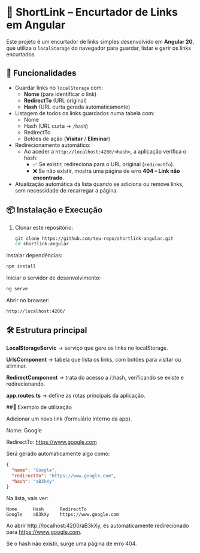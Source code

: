 # 🔗 ShortLink – Encurtador de Links em Angular

Este projeto é um encurtador de links simples desenvolvido em **Angular 20**, que utiliza o `localStorage` do navegador para guardar, listar e gerir os links encurtados.

## 🚀 Funcionalidades

- Guardar links no `localStorage` com:
  - **Nome** (para identificar o link)
  - **RedirectTo** (URL original)
  - **Hash** (URL curta gerada automaticamente)
- Listagem de todos os links guardados numa tabela com:
  - Nome
  - Hash (URL curta → `/hash`)
  - RedirectTo
  - Botões de ação (**Visitar** / **Eliminar**)
- Redirecionamento automático:
  - Ao aceder a `http://localhost:4200/<hash>`, a aplicação verifica o hash:
    - ✅ Se existir, redireciona para o URL original (`redirectTo`).
    - ❌ Se não existir, mostra uma página de erro **404 – Link não encontrado**.
- Atualização automática da lista quando se adiciona ou remove links, sem necessidade de recarregar a página.

## 📦 Instalação e Execução

1. Clonar este repositório:
   ```bash
   git clone https://github.com/teu-repo/shortlink-angular.git
   cd shortlink-angular
   ```


Instalar dependências:
  ```bash
  npm install
  ```

Iniciar o servidor de desenvolvimento:

  ```bash
  ng serve
  ```
Abrir no browser:

  ```arduino
  http://localhost:4200/
  ```


## 🛠️ Estrutura principal

**LocalStorageServic** → serviço que gere os links no localStorage.

**UrlsComponent** → tabela que lista os links, com botões para visitar ou eliminar.

**RedirectComponent** → trata do acesso a /:hash, verificando se existe e redirecionando.

**app.routes.ts** → define as rotas principais da aplicação.

##📖 Exemplo de utilização

Adicionar um novo link (formulário interno da app).

Nome: Google

RedirectTo: https://www.google.com

Será gerado automaticamente algo como:

```json
{
  "name": "Google",
  "redirectTo": "https://www.google.com",
  "hash": "aB3kXy"
}
```
Na lista, vais ver:

```nginx
Nome      Hash      RedirectTo
Google    aB3kXy    https://www.google.com
```
Ao abrir http://localhost:4200/aB3kXy, és automaticamente redirecionado para https://www.google.com.

Se o hash não existir, surge uma página de erro 404.

